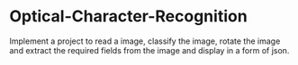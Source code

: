 # Optical-Character-Recognition
Implement a project to read a image, classify the image, rotate the image and extract the required fields from the image and display in a form of json.
